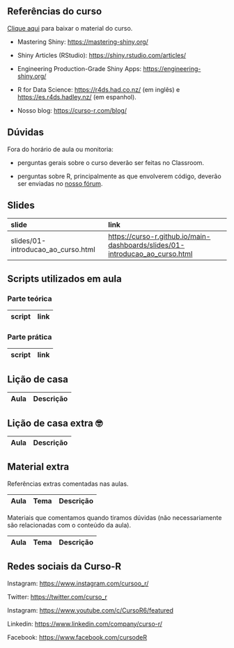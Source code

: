 
<!-- README.md is generated from README.Rmd. Please edit that file -->

## Referências do curso

[Clique
aqui](https://github.com/curso-r/main-dashboards/raw/master/material_do_curso.zip)
para baixar o material do curso.

-   Mastering Shiny: <https://mastering-shiny.org/>

-   Shiny Articles (RStudio): <https://shiny.rstudio.com/articles/>

-   Engineering Production-Grade Shiny Apps:
    <https://engineering-shiny.org/>

-   R for Data Science: <https://r4ds.had.co.nz/> (em inglês) e
    <https://es.r4ds.hadley.nz/> (em espanhol).

-   Nosso blog: <https://curso-r.com/blog/>

## Dúvidas

Fora do horário de aula ou monitoria:

-   perguntas gerais sobre o curso deverão ser feitas no Classroom.

-   perguntas sobre R, principalmente as que envolverem código, deverão
    ser enviadas no [nosso fórum](https://discourse.curso-r.com/).

## Slides

| slide                                | link                                                                           |
|:-------------------------------------|:-------------------------------------------------------------------------------|
| slides/01-introducao\_ao\_curso.html | <https://curso-r.github.io/main-dashboards/slides/01-introducao_ao_curso.html> |

## Scripts utilizados em aula

### Parte teórica

| script | link |
|:-------|:-----|

### Parte prática

| script | link |
|:-------|:-----|

## Lição de casa

| Aula | Descrição |
|:-----|:----------|

## Lição de casa extra 🤓

| Aula | Descrição |
|:-----|:----------|

## Material extra

Referências extras comentadas nas aulas.

| Aula | Tema | Descrição |
|:-----|:-----|:----------|

Materiais que comentamos quando tiramos dúvidas (não necessariamente são
relacionadas com o conteúdo da aula).

| Aula | Tema | Descrição |
|:-----|:-----|:----------|

## Redes sociais da Curso-R

Instagram: <https://www.instagram.com/cursoo_r/>

Twitter: <https://twitter.com/curso_r>

Instagram: <https://www.youtube.com/c/CursoR6/featured>

Linkedin: <https://www.linkedin.com/company/curso-r/>

Facebook: <https://www.facebook.com/cursodeR>

